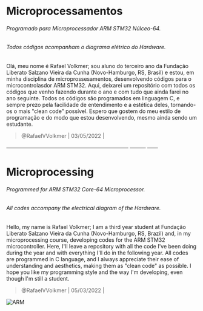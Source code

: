 # Microprocessamentos
###### Programado para Microprocessador ARM STM32 Núlceo-64.
###### Todos códigos acompanham o diagrama elétrico do Hardware.

Olá, meu nome é Rafael Volkmer; sou aluno do terceiro ano da Fundação Liberato Salzano Vieira da Cunha (Novo-Hamburgo, RS, Brasil) e estou, em minha disciplina de microprossesamentos, desenvolvendo códigos para o microcontrolasdor ARM STM32. Aqui, deixarei um repositório com todos os códigos que venho fazendo durante o ano e com tudo que ainda farei no ano seguinte. Todos os códigos são programados em linguagem C, e sempre prezo pela facilidade de entendimento e a estética deles, tornando-os o mais "clean code" possível. Espero que gostem do meu estilo de programação e do modo que estou desenvolvendo, mesmo ainda sendo um estudante.

> @RafaelVVolkmer | 03/05/2022 |

――――――――――――――――――――――― ――― ――

# Microprocessing
###### Programmed for ARM STM32 Core-64 Microprocessor.
###### All codes accompany the electrical diagram of the Hardware.

Hello, my name is Rafael Volkmer; I am a third year student at Fundação Liberato Salzano Vieira da Cunha (Novo-Hamburgo, RS, Brazil) and, in my microprocessing course, developing codes for the ARM STM32 microcontroller. Here, I'll leave a repository with all the code I've been doing during the year and with everything I'll do in the following year. All codes are programmed in C language, and I always appreciate their ease of understanding and aesthetics, making them as "clean code" as possible. I hope you like my programming style and the way I'm developing, even though I'm still a student.

> @RafaelVVolkmer | 05/03/2022 |

![ARM](https://www.digikey.com/maker-media/e0081dd3-8486-44c4-be3f-00312ca6851a)

